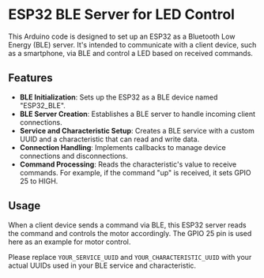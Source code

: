 # ESP32 BLE Server for LED Control
This Arduino code is designed to set up an ESP32 as a Bluetooth Low Energy (BLE) server. It's intended to communicate with a client device, such as a smartphone, via BLE and control a LED based on received commands.

## Features

- **BLE Initialization**: Sets up the ESP32 as a BLE device named "ESP32_BLE".
- **BLE Server Creation**: Establishes a BLE server to handle incoming client connections.
- **Service and Characteristic Setup**: Creates a BLE service with a custom UUID and a characteristic that can read and write data.
- **Connection Handling**: Implements callbacks to manage device connections and disconnections.
- **Command Processing**: Reads the characteristic's value to receive commands. For example, if the command "up" is received, it sets GPIO 25 to HIGH.

## Usage

When a client device sends a command via BLE, this ESP32 server reads the command and controls the motor accordingly. The GPIO 25 pin is used here as an example for motor control.

Please replace `YOUR_SERVICE_UUID` and `YOUR_CHARACTERISTIC_UUID` with your actual UUIDs used in your BLE service and characteristic.
